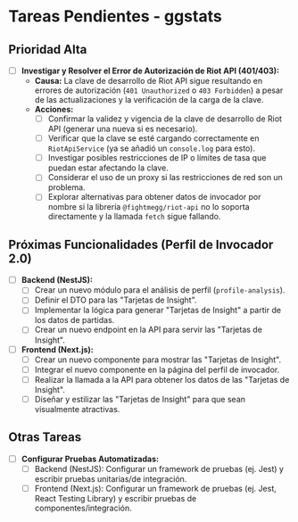 # Tareas Pendientes - ggstats

## Prioridad Alta

- [ ] **Investigar y Resolver el Error de Autorización de Riot API (401/403):**
    - **Causa:** La clave de desarrollo de Riot API sigue resultando en errores de autorización (`401 Unauthorized` o `403 Forbidden`) a pesar de las actualizaciones y la verificación de la carga de la clave.
    - **Acciones:**
        - [ ] Confirmar la validez y vigencia de la clave de desarrollo de Riot API (generar una nueva si es necesario).
        - [ ] Verificar que la clave se esté cargando correctamente en `RiotApiService` (ya se añadió un `console.log` para esto).
        - [ ] Investigar posibles restricciones de IP o límites de tasa que puedan estar afectando la clave.
        - [ ] Considerar el uso de un proxy si las restricciones de red son un problema.
        - [ ] Explorar alternativas para obtener datos de invocador por nombre si la librería `@fightmegg/riot-api` no lo soporta directamente y la llamada `fetch` sigue fallando.

## Próximas Funcionalidades (Perfil de Invocador 2.0)

- [ ] **Backend (NestJS):**
    - [ ] Crear un nuevo módulo para el análisis de perfil (`profile-analysis`).
    - [ ] Definir el DTO para las "Tarjetas de Insight".
    - [ ] Implementar la lógica para generar "Tarjetas de Insight" a partir de los datos de partidas.
    - [ ] Crear un nuevo endpoint en la API para servir las "Tarjetas de Insight".
- [ ] **Frontend (Next.js):**
    - [ ] Crear un nuevo componente para mostrar las "Tarjetas de Insight".
    - [ ] Integrar el nuevo componente en la página del perfil de invocador.
    - [ ] Realizar la llamada a la API para obtener los datos de las "Tarjetas de Insight".
    - [ ] Diseñar y estilizar las "Tarjetas de Insight" para que sean visualmente atractivas.

## Otras Tareas

- [ ] **Configurar Pruebas Automatizadas:**
    - [ ] Backend (NestJS): Configurar un framework de pruebas (ej. Jest) y escribir pruebas unitarias/de integración.
    - [ ] Frontend (Next.js): Configurar un framework de pruebas (ej. Jest, React Testing Library) y escribir pruebas de componentes/integración.
